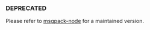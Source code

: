 ### DEPRECATED

Please refer to [msgpack-node](https://github.com/msgpack/msgpack-node) for a maintained version.
